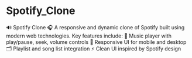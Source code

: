 # Spotify_Clone
🔊 Spotify Clone 🎧  A responsive and dynamic clone of Spotify built using modern web technologies. Key features include:  🎵 Music player with play/pause, seek, volume controls  📱 Responsive UI for mobile and desktop  🗂 Playlist and song list integration  ⚡ Clean UI inspired by Spotify design
